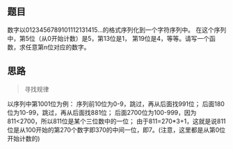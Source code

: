 ## 题目
数字以0123456789101112131415…的格式序列化到一个字符序列中。
在这个序列中，第5位（从0开始计数）是5，第13位是1，
第19位是4，等等。请写一个函数，求任意第n位对应的数字。

## 思路
>寻找规律

以序列中第1001位为例：
序列前10位为0-9，跳过，再从后面找991位；
后面180位为10-99，跳过，再从后面找881位；
后面2700位为100-999，因为811<2700，所以811位是某个三位数中的一位；
由于811=270*3+1，这就是说811位是从100开始的第270个数字即370的中间一位，即7。(注意，这里都是从第0位开始计数的)